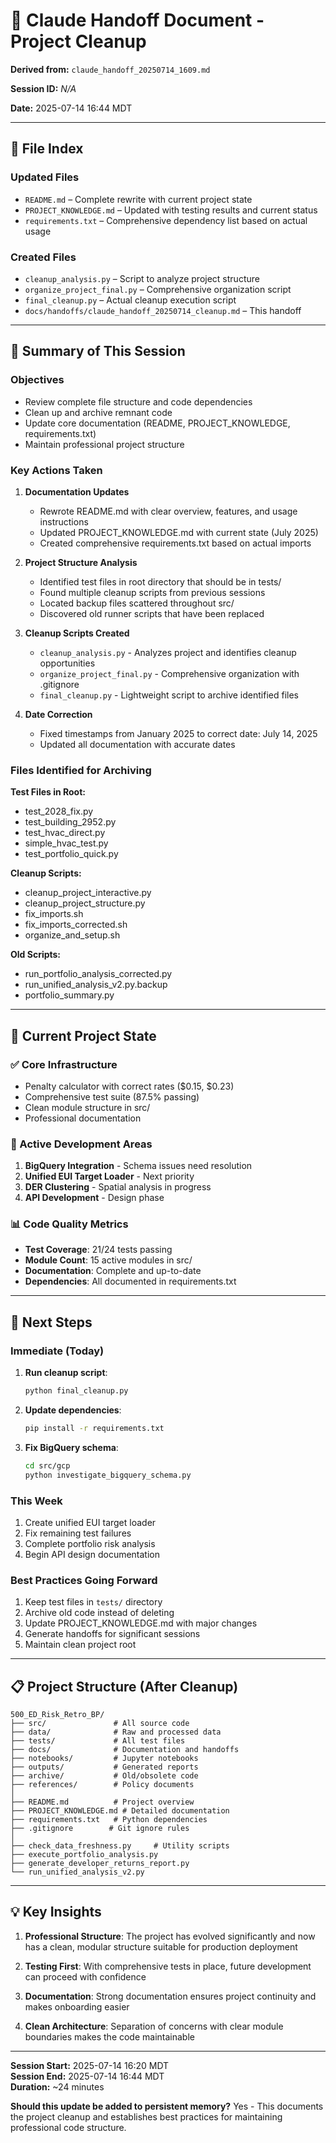<!--
Suggested File Name: claude_handoff_20250714_cleanup.md
Suggested Save Location: /Users/robertpadgett/Projects/01_My_Notebooks/500_ED_Risk_Retro_BP/docs/handoffs
Purpose: Document project cleanup and organization session
-->

# 🤖 Claude Handoff Document - Project Cleanup

**Derived from:** `claude_handoff_20250714_1609.md`

**Session ID:** _N/A_

**Date:** 2025-07-14 16:44 MDT

---

## 📂 File Index

### Updated Files
- `README.md` – Complete rewrite with current project state
- `PROJECT_KNOWLEDGE.md` – Updated with testing results and current status
- `requirements.txt` – Comprehensive dependency list based on actual usage

### Created Files
- `cleanup_analysis.py` – Script to analyze project structure
- `organize_project_final.py` – Comprehensive organization script
- `final_cleanup.py` – Actual cleanup execution script
- `docs/handoffs/claude_handoff_20250714_cleanup.md` – This handoff

---

## 📝 Summary of This Session

### Objectives
- Review complete file structure and code dependencies
- Clean up and archive remnant code
- Update core documentation (README, PROJECT_KNOWLEDGE, requirements.txt)
- Maintain professional project structure

### Key Actions Taken

1. **Documentation Updates**
   - Rewrote README.md with clear overview, features, and usage instructions
   - Updated PROJECT_KNOWLEDGE.md with current state (July 2025)
   - Created comprehensive requirements.txt based on actual imports

2. **Project Structure Analysis**
   - Identified test files in root directory that should be in tests/
   - Found multiple cleanup scripts from previous sessions
   - Located backup files scattered throughout src/
   - Discovered old runner scripts that have been replaced

3. **Cleanup Scripts Created**
   - `cleanup_analysis.py` - Analyzes project and identifies cleanup opportunities
   - `organize_project_final.py` - Comprehensive organization with .gitignore
   - `final_cleanup.py` - Lightweight script to archive identified files

4. **Date Correction**
   - Fixed timestamps from January 2025 to correct date: July 14, 2025
   - Updated all documentation with accurate dates

### Files Identified for Archiving

**Test Files in Root:**
- test_2028_fix.py
- test_building_2952.py
- test_hvac_direct.py
- simple_hvac_test.py
- test_portfolio_quick.py

**Cleanup Scripts:**
- cleanup_project_interactive.py
- cleanup_project_structure.py
- fix_imports.sh
- fix_imports_corrected.sh
- organize_and_setup.sh

**Old Scripts:**
- run_portfolio_analysis_corrected.py
- run_unified_analysis_v2.py.backup
- portfolio_summary.py

---

## 🚧 Current Project State

### ✅ Core Infrastructure
- Penalty calculator with correct rates ($0.15, $0.23)
- Comprehensive test suite (87.5% passing)
- Clean module structure in src/
- Professional documentation

### 🔧 Active Development Areas
1. **BigQuery Integration** - Schema issues need resolution
2. **Unified EUI Target Loader** - Next priority
3. **DER Clustering** - Spatial analysis in progress
4. **API Development** - Design phase

### 📊 Code Quality Metrics
- **Test Coverage**: 21/24 tests passing
- **Module Count**: 15 active modules in src/
- **Documentation**: Complete and up-to-date
- **Dependencies**: All documented in requirements.txt

---

## 🎯 Next Steps

### Immediate (Today)
1. **Run cleanup script**:
   ```bash
   python final_cleanup.py
   ```

2. **Update dependencies**:
   ```bash
   pip install -r requirements.txt
   ```

3. **Fix BigQuery schema**:
   ```bash
   cd src/gcp
   python investigate_bigquery_schema.py
   ```

### This Week
1. Create unified EUI target loader
2. Fix remaining test failures
3. Complete portfolio risk analysis
4. Begin API design documentation

### Best Practices Going Forward
1. Keep test files in `tests/` directory
2. Archive old code instead of deleting
3. Update PROJECT_KNOWLEDGE.md with major changes
4. Generate handoffs for significant sessions
5. Maintain clean project root

---

## 📋 Project Structure (After Cleanup)

```
500_ED_Risk_Retro_BP/
├── src/               # All source code
├── data/              # Raw and processed data
├── tests/             # All test files
├── docs/              # Documentation and handoffs
├── notebooks/         # Jupyter notebooks
├── outputs/           # Generated reports
├── archive/           # Old/obsolete code
├── references/        # Policy documents
│
├── README.md          # Project overview
├── PROJECT_KNOWLEDGE.md # Detailed documentation
├── requirements.txt   # Python dependencies
├── .gitignore        # Git ignore rules
│
├── check_data_freshness.py     # Utility scripts
├── execute_portfolio_analysis.py
├── generate_developer_returns_report.py
└── run_unified_analysis_v2.py
```

---

## 💡 Key Insights

1. **Professional Structure**: The project has evolved significantly and now has a clean, modular structure suitable for production deployment

2. **Testing First**: With comprehensive tests in place, future development can proceed with confidence

3. **Documentation**: Strong documentation ensures project continuity and makes onboarding easier

4. **Clean Architecture**: Separation of concerns with clear module boundaries makes the code maintainable

---

**Session Start:** 2025-07-14 16:20 MDT  
**Session End:** 2025-07-14 16:44 MDT  
**Duration:** ~24 minutes

**Should this update be added to persistent memory?** Yes - This documents the project cleanup and establishes best practices for maintaining professional code structure.